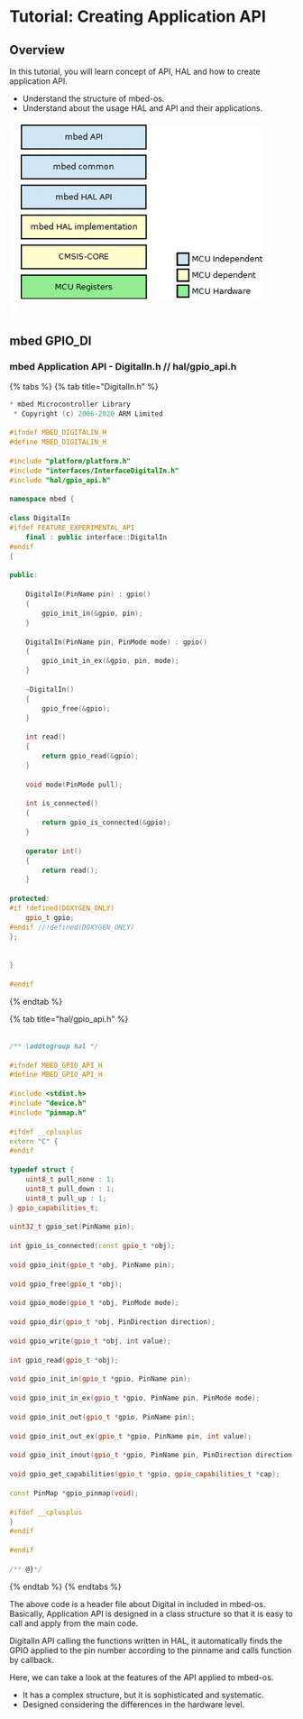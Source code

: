 # Tutorial: Creating Application API

## Overview

In this tutorial, you will learn concept of API, HAL and how to create application API.

* Understand the structure of mbed-os.
* Understand about the usage HAL and API and their applications.

![Structure of mbed-os](../../.gitbook/assets/image%20%2857%29.png)

## mbed GPIO\_DI

### mbed Application API - DigitalIn.h // hal/gpio\_api.h

{% tabs %}
{% tab title="DigitalIn.h" %}
```cpp
* mbed Microcontroller Library
 * Copyright (c) 2006-2020 ARM Limited

#ifndef MBED_DIGITALIN_H
#define MBED_DIGITALIN_H

#include "platform/platform.h"
#include "interfaces/InterfaceDigitalIn.h"
#include "hal/gpio_api.h"

namespace mbed {

class DigitalIn
#ifdef FEATURE_EXPERIMENTAL_API
    final : public interface::DigitalIn
#endif
{

public:
    
    DigitalIn(PinName pin) : gpio()
    {
        gpio_init_in(&gpio, pin);
    }

    DigitalIn(PinName pin, PinMode mode) : gpio()
    {
        gpio_init_in_ex(&gpio, pin, mode);
    }

    ~DigitalIn()
    {
        gpio_free(&gpio);
    }

    int read()
    {
        return gpio_read(&gpio);
    }

    void mode(PinMode pull);

    int is_connected()
    {
        return gpio_is_connected(&gpio);
    }

    operator int()
    {
        return read();
    }

protected:
#if !defined(DOXYGEN_ONLY)
    gpio_t gpio;
#endif //!defined(DOXYGEN_ONLY)
};


} 

#endif

```
{% endtab %}

{% tab title="hal/gpio\_api.h" %}
```cpp

/** \addtogroup hal */

#ifndef MBED_GPIO_API_H
#define MBED_GPIO_API_H

#include <stdint.h>
#include "device.h"
#include "pinmap.h"

#ifdef __cplusplus
extern "C" {
#endif

typedef struct {
    uint8_t pull_none : 1;
    uint8_t pull_down : 1;
    uint8_t pull_up : 1;
} gpio_capabilities_t;

uint32_t gpio_set(PinName pin);

int gpio_is_connected(const gpio_t *obj);

void gpio_init(gpio_t *obj, PinName pin);

void gpio_free(gpio_t *obj);

void gpio_mode(gpio_t *obj, PinMode mode);

void gpio_dir(gpio_t *obj, PinDirection direction);

void gpio_write(gpio_t *obj, int value);

int gpio_read(gpio_t *obj);

void gpio_init_in(gpio_t *gpio, PinName pin);

void gpio_init_in_ex(gpio_t *gpio, PinName pin, PinMode mode);

void gpio_init_out(gpio_t *gpio, PinName pin);

void gpio_init_out_ex(gpio_t *gpio, PinName pin, int value);

void gpio_init_inout(gpio_t *gpio, PinName pin, PinDirection direction, PinMode mode, int value);

void gpio_get_capabilities(gpio_t *gpio, gpio_capabilities_t *cap);

const PinMap *gpio_pinmap(void);

#ifdef __cplusplus
}
#endif

#endif

/** @}*/
```
{% endtab %}
{% endtabs %}

The above code is a header file about Digital in included in mbed-os. Basically, Application API is designed in a class structure so that it is easy to call and apply from the main code.

DigitalIn API calling the functions written in HAL, it automatically finds the GPIO applied to the pin number according to the pinname and calls function by callback.

Here, we can take a look at the features of the API applied to mbed-os.

* It has a complex structure, but it is sophisticated and systematic.
* Designed considering the differences in the hardware level.

### 

